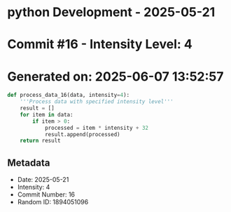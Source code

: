 ﻿# python Development - 2025-05-21
# Commit #16 - Intensity Level: 4
# Generated on: 2025-06-07 13:52:57
```python
def process_data_16(data, intensity=4):
    '''Process data with specified intensity level'''
    result = []
    for item in data:
        if item > 0:
            processed = item * intensity + 32
            result.append(processed)
    return result
```
## Metadata
- Date: 2025-05-21
- Intensity: 4
- Commit Number: 16
- Random ID: 1894051096
